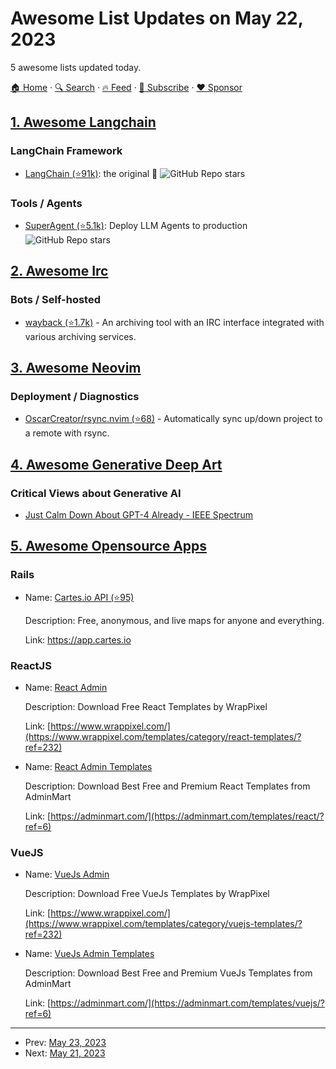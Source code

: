 # Awesome List Updates on May 22, 2023

5 awesome lists updated today.

[🏠 Home](/README.md) · [🔍 Search](https://www.trackawesomelist.com/search/) · [🔥 Feed](https://www.trackawesomelist.com/rss.xml) · [📮 Subscribe](https://trackawesomelist.us17.list-manage.com/subscribe?u=d2f0117aa829c83a63ec63c2f&id=36a103854c) · [❤️  Sponsor](https://github.com/sponsors/theowenyoung)



## [1. Awesome Langchain](/content/kyrolabs/awesome-langchain/README.md)

### LangChain Framework

*   [LangChain (⭐91k)](https://github.com/hwchase17/langchain): the original 🐍 ![GitHub Repo stars](https://img.shields.io/github/stars/hwchase17/langchain?style=social)

### Tools / Agents

*   [SuperAgent (⭐5.1k)](https://github.com/homanp/superagent): Deploy LLM Agents to production ![GitHub Repo stars](https://img.shields.io/github/stars/homanp/superagent?style=social)

## [2. Awesome Irc](/content/davisonio/awesome-irc/README.md)

### Bots / Self-hosted

*   [wayback (⭐1.7k)](https://github.com/wabarc/wayback) - An archiving tool with an IRC interface integrated with various archiving services.

## [3. Awesome Neovim](/content/rockerBOO/awesome-neovim/README.md)

### Deployment / Diagnostics

*   [OscarCreator/rsync.nvim (⭐68)](https://github.com/OscarCreator/rsync.nvim) - Automatically sync up/down project to a remote with rsync.

## [4. Awesome Generative Deep Art](/content/filipecalegario/awesome-generative-deep-art/README.md)

### Critical Views about Generative AI

*   [Just Calm Down About GPT-4 Already - IEEE Spectrum](https://spectrum.ieee.org/gpt-4-calm-down)

## [5. Awesome Opensource Apps](/content/unicodeveloper/awesome-opensource-apps/README.md)

### Rails

- Name: [Cartes.io API (⭐95)](https://github.com/M-Media-Group/Cartes.io)

  Description: Free, anonymous, and live maps for anyone and everything.

  Link: <https://app.cartes.io>



### ReactJS

- Name: [React Admin](https://www.wrappixel.com/templates/category/react-templates/?ref=232)

  Description: Download Free React Templates by WrapPixel

  Link: [https://www.wrappixel.com/](https://www.wrappixel.com/templates/category/react-templates/?ref=232)


- Name: [React Admin Templates](https://adminmart.com/templates/react/?ref=6)

  Description: Download Best Free and Premium React Templates from AdminMart

  Link: [https://adminmart.com/](https://adminmart.com/templates/react/?ref=6)



### VueJS

- Name: [VueJs Admin](https://www.wrappixel.com/templates/category/vuejs-templates/?ref=232)

  Description: Download Free VueJs Templates by WrapPixel

  Link: [https://www.wrappixel.com/](https://www.wrappixel.com/templates/category/vuejs-templates/?ref=232)


- Name: [VueJs Admin Templates](https://adminmart.com/templates/vuejs/?ref=6)

  Description: Download Best Free and Premium VueJs Templates from AdminMart

  Link: [https://adminmart.com/](https://adminmart.com/templates/vuejs/?ref=6)



---

- Prev: [May 23, 2023](/content/2023/05/23/README.md)
- Next: [May 21, 2023](/content/2023/05/21/README.md)
